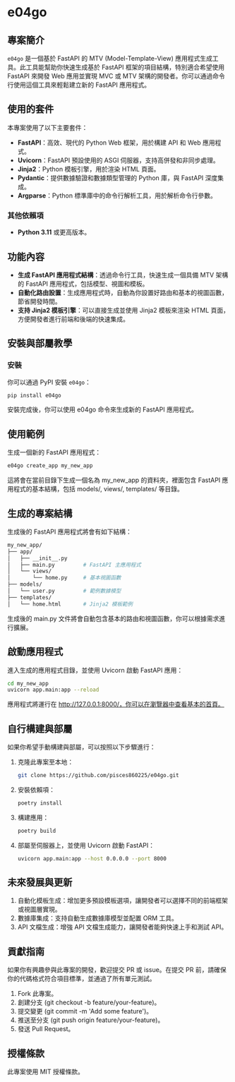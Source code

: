 # e04go

## 專案簡介

`e04go` 是一個基於 FastAPI 的 MTV (Model-Template-View) 應用程式生成工具。此工具能幫助你快速生成基於 FastAPI 框架的項目結構，特別適合希望使用 FastAPI 來開發 Web 應用並實現 MVC 或 MTV 架構的開發者。你可以通過命令行使用這個工具來輕鬆建立新的 FastAPI 應用程式。

## 使用的套件

本專案使用了以下主要套件：

- **FastAPI**：高效、現代的 Python Web 框架，用於構建 API 和 Web 應用程式。
- **Uvicorn**：FastAPI 預設使用的 ASGI 伺服器，支持高併發和非同步處理。
- **Jinja2**：Python 模板引擎，用於渲染 HTML 頁面。
- **Pydantic**：提供數據驗證和數據類型管理的 Python 庫，與 FastAPI 深度集成。
- **Argparse**：Python 標準庫中的命令行解析工具，用於解析命令行參數。

### 其他依賴項

- **Python 3.11** 或更高版本。

## 功能內容

- **生成 FastAPI 應用程式結構**：透過命令行工具，快速生成一個具備 MTV 架構的 FastAPI 應用程式，包括模型、視圖和模板。
- **自動化路由設置**：生成應用程式時，自動為你設置好路由和基本的視圖函數，節省開發時間。
- **支持 Jinja2 模板引擎**：可以直接生成並使用 Jinja2 模板來渲染 HTML 頁面，方便開發者進行前端和後端的快速集成。

## 安裝與部屬教學

### 安裝

你可以通過 PyPI 安裝 `e04go`：

```bash
pip install e04go
```
安裝完成後，你可以使用 e04go 命令來生成新的 FastAPI 應用程式。

## 使用範例

生成一個新的 FastAPI 應用程式：

```bash
e04go create_app my_new_app
```
這將會在當前目錄下生成一個名為 my_new_app 的資料夾，裡面包含 FastAPI 應用程式的基本結構，包括 models/, views/, templates/ 等目錄。

## 生成的專案結構

生成後的 FastAPI 應用程式將會有如下結構：

```bash
my_new_app/
├── app/
│   ├── __init__.py
│   ├── main.py         # FastAPI 主應用程式
│   └── views/
│       └── home.py     # 基本視圖函數
├── models/
│   └── user.py         # 範例數據模型
├── templates/
│   └── home.html       # Jinja2 模板範例
```

生成後的 main.py 文件將會自動包含基本的路由和視圖函數，你可以根據需求進行擴展。

## 啟動應用程式

進入生成的應用程式目錄，並使用 Uvicorn 啟動 FastAPI 應用：

```bash
cd my_new_app
uvicorn app.main:app --reload
```
應用程式將運行在 http://127.0.0.1:8000/，你可以在瀏覽器中查看基本的首頁。

## 自行構建與部屬

如果你希望手動構建與部屬，可以按照以下步驟進行：

1. 克隆此專案至本地：
    ```bash
    git clone https://github.com/pisces860225/e04go.git
    ```
2. 安裝依賴項：
    ```bash
    poetry install
    ```
3. 構建應用：
    ```bash
    poetry build
    ```
4. 部屬至伺服器上，並使用 Uvicorn 啟動 FastAPI：
    ```bash
    uvicorn app.main:app --host 0.0.0.0 --port 8000
    ```

## 未來發展與更新

1. 自動化模板生成：增加更多預設模板選項，讓開發者可以選擇不同的前端框架或視圖層實現。
2. 數據庫集成：支持自動生成數據庫模型並配置 ORM 工具。
3. API 文檔生成：增強 API 文檔生成能力，讓開發者能夠快速上手和測試 API。

## 貢獻指南

如果你有興趣參與此專案的開發，歡迎提交 PR 或 issue。在提交 PR 前，請確保你的代碼格式符合項目標準，並通過了所有單元測試。

1. Fork 此專案。
2. 創建分支 (git checkout -b feature/your-feature)。
3. 提交變更 (git commit -m 'Add some feature')。
4. 推送至分支 (git push origin feature/your-feature)。
5. 發送 Pull Request。

## 授權條款

此專案使用 MIT 授權條款。